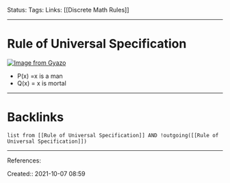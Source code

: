 Status: 
Tags: 
Links: [[Discrete Math Rules]]
___
# Rule of Universal Specification
[![Image from Gyazo](https://i.gyazo.com/e7e5ea91efa6974e7771abf022b01b97.png)](https://gyazo.com/e7e5ea91efa6974e7771abf022b01b97)
- P(x) =x is a man
- Q(x) = x is mortal
___
# Backlinks
```dataview
list from [[Rule of Universal Specification]] AND !outgoing([[Rule of Universal Specification]])
```
___
References:

Created:: 2021-10-07 08:59
